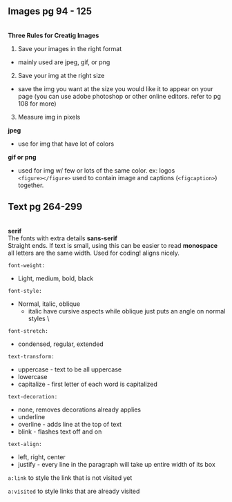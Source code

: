 ## Images pg 94 - 125 
\
**Three Rules for Creatig Images** 
1. Save your images in the right format
- mainly used are jpeg, gif, or png
2. Save your img at the right size
- save the img you want at the size you would like it to appear on your page (you can use adobe photoshop or other online editors. refer to pg 108 for more)
3. Measure img in pixels

**jpeg**
- use for img that have lot of colors

**gif or png**
- used for img w/ few or lots of the same color. ex: logos
\
`<figure></figure>` used to contain image and captions (`<figcaption>`) together.

## Text pg 264-299
\
**serif**\
The fonts with extra details
**sans-serif**\
Straight ends. If text is small, using this can be easier to read
**monospace**\
all letters are the same width. Used for coding! aligns nicely. 

`font-weight:`
- Light, medium, bold, black 

`font-style:`
- Normal, italic, oblique
    - italic have cursive aspects while oblique just puts an angle on normal styles \

`font-stretch:`
- condensed, regular, extended 

`text-transform:`
- uppercase - text to be all uppercase
- lowercase
- capitalize - first letter of each word is capitalized 

`text-decoration:`
- none, removes decorations already applies
- underline
- overline - adds line at the top of text
- blink - flashes text off and on 

`text-align:`
- left, right, center
- justify - every line in the paragraph will take up entire width of its box 

`a:link`
to style the link that is not visited yet

`a:visited`
to style links that are already visited 





